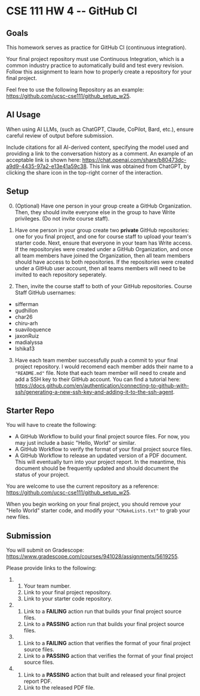 
# CSE 111 HW 4 -- GitHub CI

## Goals

This homework serves as practice for GitHub CI (continuous integration).

Your final project repository must use Continuous Integration, which is a common industry practice to automatically build and test every revision. Follow this assignment to learn how to properly create a repository for your final project.

Feel free to use the following Repository as an example: <https://github.com/ucsc-cse111/github_setup_w25>.

## AI Usage

When using AI LLMs, (such as ChatGPT, Claude, CoPilot, Bard, etc.), ensure careful review of output before submission.

Include citations for all AI-derived content, specifying the model used and providing a link to the conversation history as a comment. An example of an acceptable link is shown here: <https://chat.openai.com/share/b80473dc-a9d9-4435-97a2-e13e41a59c38>. This link was obtained from ChatGPT, by clicking the share icon in the top-right corner of the interaction.

## Setup

0. (Optional) Have one person in your group create a GitHub Organization. Then, they should invite everyone else in the group to have Write privileges. (Do not invite course staff).

1. Have one person in your group create two **private** GitHub repositories: one for you final project, and one for course staff to upload your team's starter code. Next, ensure that everyone in your team has Write access. If the repositoryies were created under a GitHub Organization, and once all team members have joined the Organization, then all team members should have access to both repositories. If the repositories were created under a GitHub user account, then all teams members will need to be invited to each repository seperately.

2. Then, invite the course staff to both of your GitHub repositories. Course Staff GitHub usernames:

* sifferman
* gudhillon
* char26
* chiru-arh
* suaviloquence
* jaxonRuiz
* madialyssa
* Ishika13

3. Have each team member successfully push a commit to your final project repository. I would recomend each member adds their name to a `"README.md"` file. Note that each team member will need to create and add a SSH key to their GitHub account. You can find a tutorial here: <https://docs.github.com/en/authentication/connecting-to-github-with-ssh/generating-a-new-ssh-key-and-adding-it-to-the-ssh-agent>.

## Starter Repo

You will have to create the following:

* A GitHub Workflow to build your final project source files. For now, you may just include a basic "Hello, World" or similar.
* A GitHub Workflow to verify the format of your final project source files.
* A GitHub Workflow to release an updated version of a PDF document. This will eventually turn into your project report. In the meantime, this document should be frequently updated and should document the status of your project.

You are welcome to use the current repository as a reference: <https://github.com/ucsc-cse111/github_setup_w25>.

When you begin working on your final project, you should remove your "Hello World" starter code, and modify your `"CMakeLists.txt"` to grab your new files.

## Submission

You will submit on Gradescope: <https://www.gradescope.com/courses/941028/assignments/5619255>.

Please provide links to the following:

1.
    1. Your team number.
    1. Link to your final project repository.
    2. Link to your starter code repository.

2.
    1. Link to a **FAILING** action run that builds your final project source files.
    2. Link to a **PASSING** action run that builds your final project source files.

3.
    1. Link to a **FAILING** action that verifies the format of your final project source files.
    2. Link to a **PASSING** action that verifies the format of your final project source files.

4.
    1. Link to a **PASSING** action that built and released your final project report PDF.
    2. Link to the released PDF file.